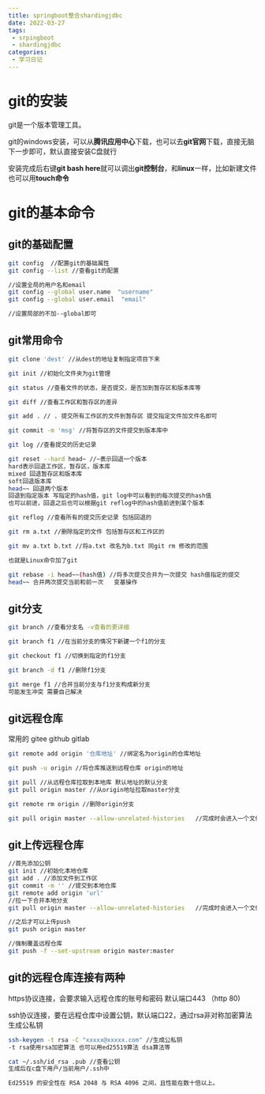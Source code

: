 ```yaml
---
title: springboot整合shardingjdbc
date: 2022-03-27
tags:
 - srpingboot
 - shardingjdbc
categories: 
 - 学习日记
---
```


# git的安装
git是一个版本管理工具。

git的windows安装，可以从**腾讯应用中心**下载，也可以去**git官网**下载，直接无脑下一步即可，默认直接安装C盘就行

安装完成后右键**git bash here**就可以调出**git控制台**，和**linux**一样，比如新建文件也可以用**touch命令**



# git的基本命令
## **git的基础配置**

```bash
git config  //配置git的基础属性
git config --list //查看git的配置

//设置全局的用户名和email
git config --global user.name  "username"  
git config --global user.email  "email"

//设置局部的不加--global即可
```

## **git常用命令**

```bash
git clone 'dest' //从dest的地址复制指定项目下来

git init //初始化文件夹为git管理

git status //查看文件的状态，是否提交，是否加到暂存区和版本库等

git diff //查看工作区和暂存区的差异

git add . // . 提交所有工作区的文件到暂存区 提交指定文件加文件名即可

git commit -m 'msg' //将暂存区的文件提交到版本库中

git log //查看提交的历史记录  

git reset --hard head~ //~表示回退一个版本 
hard表示回退工作区，暂存区，版本库 
mixed 回退暂存区和版本库 
soft回退版本库
head~~ 回退两个版本
回退到指定版本 写指定的hash值，git log中可以看到的每次提交的hash值
也可以前进，回退之后也可以根据git reflog中的hash值前进到某个版本

git reflog //查看所有的提交历史记录 包括回退的

git rm a.txt //删除指定的文件 包括暂存区和工作区的

git mv a.txt b.txt //将a.txt 改名为b.txt 同git rm 修改的范围

也就是Linux命令加了git

git rebase -i head~~(hash值) //将多次提交合并为一次提交 hash值指定的提交
head~~ 合并两次提交当前和前一次   变基操作

```
## **git分支**

```bash
git branch //查看分支名 -v查看的更详细

git branch f1 //在当前分支的情况下新建一个f1的分支

git checkout f1 //切换到指定的f1分支

git branch -d f1 //删除f1分支

git merge f1 //合并当前分支与f1分支构成新分支
可能发生冲突 需要自己解决

```
## **git远程仓库**

常用的 gitee   github  gitlab 

```bash
git remote add origin '仓库地址' //绑定名为origin的仓库地址

git push -u origin //将仓库推送到远程仓库 origin的地址

git pull //从远程仓库拉取到本地库 默认地址的默认分支
git pull origin master //从origin地址拉取master分支

git remote rm origin //删除origin分支

git pull origin master --allow-unrelated-histories   //完成时会进入一个文件，直接:wq保存退出即可 需要合并一下仓库

```

## git上传远程仓库

```bash
//首先添加公钥
git init //初始化本地仓库
git add . //添加文件到工作区
git commit -m '' //提交到本地仓库
git remote add origin 'url'
//拉一下合并本地分支
git pull origin master --allow-unrelated-histories   //完成时会进入一个文件，直接:wq保存退出即可 需要合并一下仓库

//之后才可以上传push
git push origin master

//强制覆盖远程仓库
git push -f --set-upstream origin master:master

```

## **git的远程仓库连接有两种**

https协议连接，会要求输入远程仓库的账号和密码 默认端口443 （http 80)

ssh协议连接，要在远程仓库中设置公钥，默认端口22，通过rsa非对称加密算法生成公私钥

```bash
ssh-keygen -t rsa -C "xxxxx@xxxxx.com" //生成公私钥 
-t rsa使用rsa加密算法 也可以用ed25519算法 dsa算法等

cat ~/.ssh/id_rsa .pub //查看公钥
生成后在c盘下用户/当前用户/.ssh中

Ed25519 的安全性在 RSA 2048 与 RSA 4096 之间，且性能在数十倍以上。

```